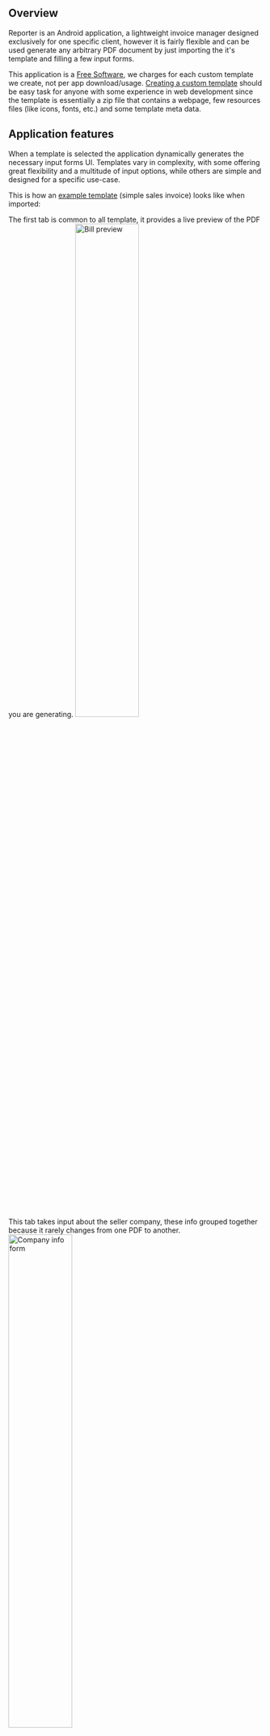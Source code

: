 ## Overview

Reporter is an Android application, a lightweight invoice manager designed exclusively for one specific client, however it is fairly flexible and can be used generate any arbitrary PDF document by just importing the it's template and filling a few input forms.

This application is a [Free Software](https://www.gnu.org/philosophy/free-sw.html), we charges for each custom template we create, not per app download/usage. [Creating a custom template](#creating-a-custom-template) should be easy task for anyone with some experience in web development since the template is essentially a zip file that contains a webpage, few resources files (like icons, fonts, etc.) and some template meta data.

## Application features

When a template is selected the application dynamically generates the necessary input forms UI. Templates vary in complexity, with some offering great flexibility and a multitude of input options, while others are simple and designed for a specific use-case.

This is how an [example template](https://drive.google.com/drive/folders/17v9MWlNCxS1AUNLK7ZxZLpSMLmRxgOyy?usp=drive_link) (simple sales invoice) looks like when imported:

The first tab is common to all template, it provides a live preview of the PDF you are generating.
<img src="docs/Bill_preview.jpg" alt="Bill preview" width="50%" height="auto" />

This tab takes input about the seller company, these info grouped together because it rarely changes from one PDF to another.
<img src="docs/Company_info_form.jpg" alt="Company info form" width="50%" height="auto" />

This form contains important information that are likely to change for every bill, like the "bill number", and "billing date", etc.
<img src="docs/Bill_info_form.jpg" alt="Bill info form" width="50%" height="auto" />

This is the main input of the invoice, the list of products to be included in the bill.
<img src="docs/Goods_list.jpg" alt="Goods list" width="50%" height="auto" />

This template have some basic layout settings that can be used to further customise the appearance of the generated PDF.
<img src="docs/Bill_layout_settings.jpg" alt="Bill layout settings" width="50%" height="auto" />

The app itself has a simple settings page where you can change the Look and feel of the whole app.
<img src="docs/App_settings.jpg" alt="App settings" width="50%" height="auto" />

## Implementation details

The whole app is written in Kotlin using [Jetpack Compose](https://developer.android.com/jetpack/compose) with the modern [Material 3 design](https://m3.material.io/).

Since this project is simple, I wanted to make it standalone and easy to build/fork, so instead of using some private utilities libraries I just copied the needed classes altogether to this repo.

## Building the application

To build the app, first create a [firebase](https://firebase.google.com/) project and download your `google-services.json` file and copy it to the root dir of the project, after that you can use Gradle wrapper: `gradlew` to build the project or just import it to an IDE like Android studio.

## Creating a custom template

This

## License

This project is licensed under the [GNU General Public License, Version 3](https://www.gnu.org/licenses/gpl-3.0.en.html) - see the [LICENSE](LICENSE.txt) file for details.

The GNU GPL v3 is a strong copyleft license that ensures anyone who receives a copy of your software also gets the source code and the same rights to use, modify, and distribute the software.

### Permissions

- You are free to use, modify, and distribute this software.
- You can distribute your own modified versions, but they must also be licensed under the GNU GPL v3.
- This license ensures that users have the same rights you received when using this software.

### Limitations

- You must make any modifications to the source code available under the same GNU GPL v3 license.
- If you distribute this software, you must provide the source code to recipients.
- This license is intended to protect users' freedom, so any restrictions on these freedoms are not allowed.

*For a full understanding of your rights and responsibilities, please refer to the [official license](https://www.gnu.org/licenses/gpl-3.0.en.html).*

## Contact Us

If you have any questions or inquiries about this project, please don't hesitate to contact the main developer at [youcef-debbah@hotmail.com](mailto:youcef-debbah@hotmail.com).